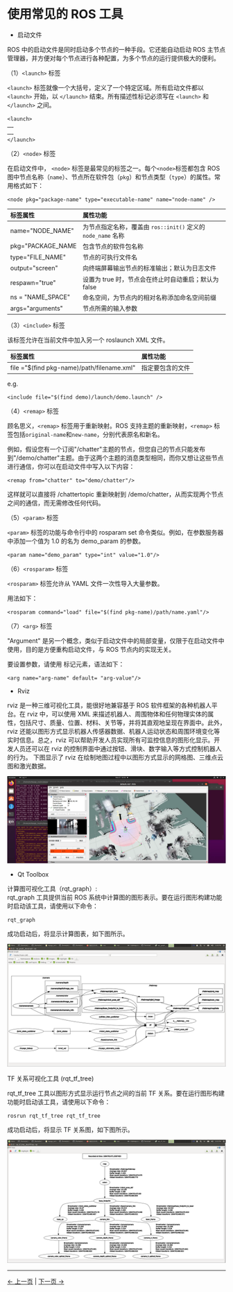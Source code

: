 # 使用常见的 ROS 工具

- 启动文件

ROS 中的启动文件是同时启动多个节点的一种手段。它还能自动启动 ROS 主节点管理器，并方便对每个节点进行各种配置，为多个节点的运行提供极大的便利。

（1）`<launch>` 标签

`<launch>` 标签就像一个大括号，定义了一个特定区域。所有启动文件都以 `<launch>` 开始，以 `</launch>` 结束。所有描述性标记必须写在 `<launch>` 和 `</launch>` 之间。

```
<launch>
……
……
</launch>
```

（2）`<node>` 标签

在启动文件中， `<node>` 标签是最常见的标签之一。每个`<node>`标签都包含 ROS 图中节点名称（`name`）、节点所在软件包（`pkg`）和节点类型（`type`）的属性。常用格式如下：

```
<node pkg="package-name" type="executable-name" name="node-name" />
```

| 标签属性          | 属性功能                                                     |
| :---------------- | :----------------------------------------------------------- |
| name="NODE_NAME"  | 为节点指定名称，覆盖由 `ros::init()` 定义的 `node_name` 名称 |
| pkg="PACKAGE_NAME | 包含节点的软件包名称                                         |
| type="FILE_NAME"  | 节点的可执行文件名                                           |
| output="screen"   | 向终端屏幕输出节点的标准输出；默认为日志文件                 |
| respawn="true"    | 设置为 true 时，节点会在终止时自动重启；默认为 false         |
| ns = "NAME_SPACE" | 命名空间，为节点内的相对名称添加命名空间前缀                 |
| args="arguments"  | 节点所需的输入参数                                           |

（3）`<include>` 标签

该标签允许在当前文件中加入另一个 roslaunch XML 文件。

| 标签属性                                   | 属性功能         |
| :----------------------------------------- | :--------------- |
| file ="$(find pkg-name)/path/filename.xml" | 指定要包含的文件 |

e.g.

```
<include file="$(find demo)/launch/demo.launch" />
```

（4）`<remap>` 标签

顾名思义，`<remap>` 标签用于重新映射。ROS 支持主题的重新映射，`<remap>` 标签包括`original-name`和`new-name`，分别代表原名和新名。

例如，假设您有一个订阅"/chatter"主题的节点，但您自己的节点只能发布到"/demo/chatter"主题。由于这两个主题的消息类型相同，而你又想让这些节点进行通信，你可以在启动文件中写入以下内容：

```
<remap from="chatter" to="demo/chatter"/>
```

这样就可以直接将 /chattertopic 重新映射到 /demo/chatter，从而实现两个节点之间的通信，而无需修改任何代码。

（5）`<param>` 标签

`<param>` 标签的功能与命令行中的 rosparam set 命令类似。例如，在参数服务器中添加一个值为 1.0 的名为 demo_param 的参数。

```
<param name="demo_param" type="int" value="1.0"/>
```

（6）`<rosparam>` 标签

`<rosparam>` 标签允许从 YAML 文件一次性导入大量参数。

用法如下：

```
<rosparam command="load" file="$(find pkg-name)/path/name.yaml"/>
```

（7）`<arg>` 标签

"Argument" 是另一个概念，类似于启动文件中的局部变量，仅限于在启动文件中使用，目的是方便重构启动文件，与 ROS 节点内的实现无关。

要设置参数，请使用 <arg> 标记元素，语法如下：

```
<arg name="arg-name" default= "arg-value"/>
```

- Rviz

rviz 是一种三维可视化工具，能很好地兼容基于 ROS 软件框架的各种机器人平台。在 rviz 中，可以使用 XML 来描述机器人、周围物体和任何物理实体的属性，包括尺寸、质量、位置、材料、关节等，并将其直观地呈现在界面中。此外，rviz 还能以图形方式显示机器人传感器数据、机器人运动状态和周围环境变化等实时信息。总之，rviz 可以帮助开发人员实现所有可监控信息的图形化显示。开发人员还可以在 rviz 的控制界面中通过按钮、滑块、数字输入等方式控制机器人的行为。 下图显示了 rviz 在绘制地图过程中以图形方式显示的网格图、三维点云图和激光数据。

![rviz](../../resources/6-SDKDevelopment/6-ROS/6.2/6.2.3/rviz.png)

- Qt Toolbox

计算图可视化工具（rqt_graph）:  
rqt_graph 工具提供当前 ROS 系统中计算图的图形表示。要在运行图形构建功能时启动该工具，请使用以下命令：

```
rqt_graph
```

成功启动后，将显示计算图表，如下图所示。

![rqt_graph](../../resources/6-SDKDevelopment/6-ROS/6.2/6.2.3/rqt_graph.png)

TF 关系可视化工具 (rqt_tf_tree)

rqt_tf_tree 工具以图形方式显示运行节点之间的当前 TF 关系。要在运行图形构建功能时启动该工具，请使用以下命令：

```
rosrun rqt_tf_tree rqt_tf_tree
```

成功启动后，将显示 TF 关系图，如下图所示。

![rqt_tree](../../resources/6-SDKDevelopment/6-ROS/6.2/6.2.3/rqt_tree.png)

---

[← 上一页](6.2.2-ROS_Installation.md) | [下一页 →](6.2.4-Basic_Control_Based_on_ROS.md)
